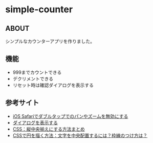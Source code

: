 # simple-counter

## ABOUT
シンプルなカウンターアプリを作りました。

## 機能
* 999までカウントできる
* デクリメントできる
* リセット時は確認ダイアログを表示する

## 参考サイト
* [iOS Safariでダブルタップでのパンやズームを無効にする](https://zenn.dev/razokulover/scraps/c68d3f347dc701)
* [ダイアログを表示する](https://www.javadrive.jp/javascript/webpage/index1.html)
* [CSS：縦中央揃えにする方法まとめ](https://yu-z.com/vertical-alignment/)
* [CSSで円を描く方法：文字を中央配置するには？枠線のつけ方は？](https://saruwakakun.com/html-css/basic/circle)
